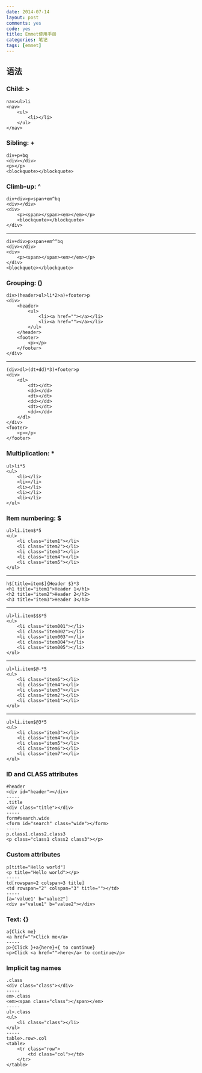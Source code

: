 ```yaml
---
date: 2014-07-14
layout: post
comments: yes
code: yes
title: Emmet使用手册
categories: 笔记
tags: [emmet]
---
```


## 语法

### Child: >
    
    nav>ul>li
    <nav>
        <ul>
            <li></li>
        </ul>
    </nav>

### Sibling: +

    div+p+bq
    <div></div>
    <p></p>
    <blockquote></blockquote>

### Climb-up: ^

    div+div>p>span+em^bq
    <div></div>
    <div>
        <p><span></span><em></em></p>
        <blockquote></blockquote>
    </div>
-----
    div+div>p>span+em^^bq
    <div></div>
    <div>
        <p><span></span><em></em></p>
    </div>
    <blockquote></blockquote>

### Grouping: ()

    div>(header>ul>li*2>a)+footer>p
    <div>
        <header>
            <ul>
                <li><a href=""></a></li>
                <li><a href=""></a></li>
            </ul>
        </header>
        <footer>
            <p></p>
        </footer>
    </div>
-----
    (div>dl>(dt+dd)*3)+footer>p
    <div>
        <dl>
            <dt></dt>
            <dd></dd>
            <dt></dt>
            <dd></dd>
            <dt></dt>
            <dd></dd>
        </dl>
    </div>
    <footer>
        <p></p>
    </footer>

### Multiplication: *

    ul>li*5
    <ul>
        <li></li>
        <li></li>
        <li></li>
        <li></li>
        <li></li>
    </ul>

### Item numbering: $

    ul>li.item$*5
    <ul>
        <li class="item1"></li>
        <li class="item2"></li>
        <li class="item3"></li>
        <li class="item4"></li>
        <li class="item5"></li>
    </ul>
-----
    h$[title=item$]{Header $}*3
    <h1 title="item1">Header 1</h1>
    <h2 title="item2">Header 2</h2>
    <h3 title="item3">Header 3</h3>
-----
    ul>li.item$$$*5
    <ul>
        <li class="item001"></li>
        <li class="item002"></li>
        <li class="item003"></li>
        <li class="item004"></li>
        <li class="item005"></li>
    </ul>
-----
    ul>li.item$@-*5
    <ul>
        <li class="item5"></li>
        <li class="item4"></li>
        <li class="item3"></li>
        <li class="item2"></li>
        <li class="item1"></li>
    </ul>
-----
    ul>li.item$@3*5
    <ul>
        <li class="item3"></li>
        <li class="item4"></li>
        <li class="item5"></li>
        <li class="item6"></li>
        <li class="item7"></li>
    </ul>

### ID and CLASS attributes

    #header
    <div id="header"></div>
    -----
    .title
    <div class="title"></div>
    -----
    form#search.wide
    <form id="search" class="wide"></form>
    -----
    p.class1.class2.class3
    <p class="class1 class2 class3"></p>

### Custom attributes

    p[title="Hello world"]
    <p title="Hello world"></p>
    -----
    td[rowspan=2 colspan=3 title]
    <td rowspan="2" colspan="3" title=""></td>
    -----
    [a='value1' b="value2"]
    <div a="value1" b="value2"></div>

### Text: {}

    a{Click me}
    <a href="">Click me</a>
    -----
    p>{Click }+a{here}+{ to continue}
    <p>Click <a href="">here</a> to continue</p>

### Implicit tag names

    .class
    <div class="class"></div>
    -----
    em>.class
    <em><span class="class"></span></em>
    -----
    ul>.class
    <ul>
        <li class="class"></li>
    </ul>
    -----
    table>.row>.col
    <table>
        <tr class="row">
            <td class="col"></td>
        </tr>
    </table>